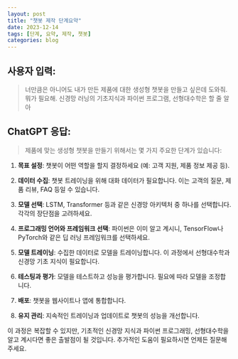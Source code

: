 ```yaml
---
layout: post
title: "챗봇 제작 단계요약"
date: 2023-12-14
tags: [단계, 요약, 제작, 챗봇]
categories: blog
---
```


## 사용자 입력:
> 너만큼은 아니어도 내가 만든 제품에 대한 생성형 챗봇을 만들고 싶은데 도와줘.뭐가 필요해. 신경망 러닝의 기초지식과 파이썬 프로그램, 선형대수학은 할 줄 알아

## ChatGPT 응답:
> 제품에 맞는 생성형 챗봇을 만들기 위해서는 몇 가지 주요한 단계가 있습니다:

1. **목표 설정**: 챗봇이 어떤 역할을 할지 결정하세요 (예: 고객 지원, 제품 정보 제공 등).

2. **데이터 수집**: 챗봇 트레이닝을 위해 대화 데이터가 필요합니다. 이는 고객의 질문, 제품 리뷰, FAQ 등일 수 있습니다.

3. **모델 선택**: LSTM, Transformer 등과 같은 신경망 아키텍처 중 하나를 선택합니다. 각각의 장단점을 고려하세요.

4. **프로그래밍 언어와 프레임워크 선택**: 파이썬은 이미 알고 계시니, TensorFlow나 PyTorch와 같은 딥 러닝 프레임워크를 선택하세요.

5. **모델 트레이닝**: 수집한 데이터로 모델을 트레이닝합니다. 이 과정에서 선형대수학과 신경망 기초 지식이 필요합니다.

6. **테스팅과 평가**: 모델을 테스트하고 성능을 평가합니다. 필요에 따라 모델을 조정합니다.

7. **배포**: 챗봇을 웹사이트나 앱에 통합합니다.

8. **유지 관리**: 지속적인 트레이닝과 업데이트로 챗봇의 성능을 개선합니다.

이 과정은 복잡할 수 있지만, 기초적인 신경망 지식과 파이썬 프로그래밍, 선형대수학을 알고 계시다면 좋은 출발점이 될 것입니다. 추가적인 도움이 필요하시면 언제든 질문해 주세요.

